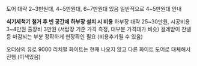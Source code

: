 도어 대략 2~3만원대, 4~5만원대, 6~7만원대 있음
일반적으로 4~5만원대 안내

**식기세척기 철거 후 빈 공간에 하부장 설치 시 비용**
하부장 대략 25~30만원, 시공비용 3~4만원 출장비 3만원
(서랍장 기준 가격 측정, 대부분 가격대가 비슷)
걸레받이 찬넬 등 마감되는 부분 정확하게 현장확인 필요 (비용추가될 수 있음)

오더상의 유로 9000 리치펄 화이트는 현재 나오지 않고 
다른 화이트 도어로 대체해서 진행
(이색있음)